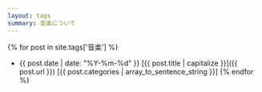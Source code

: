 ```yaml
---
layout: tags
summary: 音楽について
---
```


{% for post in site.tags['音楽'] %}
* {{ post.date | date: "%Y-%m-%d" }} [{{ post.title | capitalize }}]({{ post.url }}) [{{ post.categories | array_to_sentence_string }}]
{% endfor %}
